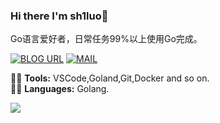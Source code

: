 ### Hi there I'm sh1luo👋
Go语言爱好者，日常任务99%以上使用Go完成。

[![BLOG URL](https://img.shields.io/twitter/url?color=%23FBBC05&label=BLOG&logo=hexo&logoColor=white&style=flat-square&url=https%3A%2F%2Fhttps://sh1luo.gitee.io/%2F)](https://sh1luo.gitee.io/)
[![MAIL](https://img.shields.io/static/v1?label=MAIL&message=%20&color=green2&logo=gmail&style=flat-square&logoColor=white)](mailto:shiluo1999@163.com)

👨‍🎓 **Tools:** VSCode,Goland,Git,Docker and so on.  
👨‍💻 **Languages:** Golang.

<img src="https://github-readme-stats.vercel.app/api?username=sh1luo&show_icons=true">